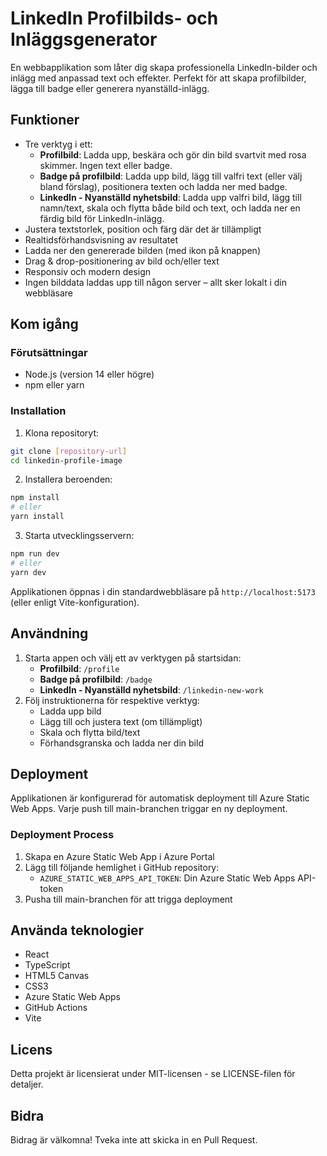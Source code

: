 # LinkedIn Profilbilds- och Inläggsgenerator

En webbapplikation som låter dig skapa professionella LinkedIn-bilder och inlägg med anpassad text och effekter. Perfekt för att skapa profilbilder, lägga till badge eller generera nyanställd-inlägg.

## Funktioner

- Tre verktyg i ett:
  - **Profilbild**: Ladda upp, beskära och gör din bild svartvit med rosa skimmer. Ingen text eller badge.
  - **Badge på profilbild**: Ladda upp bild, lägg till valfri text (eller välj bland förslag), positionera texten och ladda ner med badge.
  - **LinkedIn - Nyanställd nyhetsbild**: Ladda upp valfri bild, lägg till namn/text, skala och flytta både bild och text, och ladda ner en färdig bild för LinkedIn-inlägg.
- Justera textstorlek, position och färg där det är tillämpligt
- Realtidsförhandsvisning av resultatet
- Ladda ner den genererade bilden (med ikon på knappen)
- Drag & drop-positionering av bild och/eller text
- Responsiv och modern design
- Ingen bilddata laddas upp till någon server – allt sker lokalt i din webbläsare

## Kom igång

### Förutsättningar

- Node.js (version 14 eller högre)
- npm eller yarn

### Installation

1. Klona repositoryt:
```bash
git clone [repository-url]
cd linkedin-profile-image
```

2. Installera beroenden:
```bash
npm install
# eller
yarn install
```

3. Starta utvecklingsservern:
```bash
npm run dev
# eller
yarn dev
```

Applikationen öppnas i din standardwebbläsare på `http://localhost:5173` (eller enligt Vite-konfiguration).

## Användning

1. Starta appen och välj ett av verktygen på startsidan:
   - **Profilbild**: `/profile`
   - **Badge på profilbild**: `/badge`
   - **LinkedIn - Nyanställd nyhetsbild**: `/linkedin-new-work`
2. Följ instruktionerna för respektive verktyg:
   - Ladda upp bild
   - Lägg till och justera text (om tillämpligt)
   - Skala och flytta bild/text
   - Förhandsgranska och ladda ner din bild

## Deployment

Applikationen är konfigurerad för automatisk deployment till Azure Static Web Apps. Varje push till main-branchen triggar en ny deployment.

### Deployment Process

1. Skapa en Azure Static Web App i Azure Portal
2. Lägg till följande hemlighet i GitHub repository:
   - `AZURE_STATIC_WEB_APPS_API_TOKEN`: Din Azure Static Web Apps API-token
3. Pusha till main-branchen för att trigga deployment

## Använda teknologier

- React
- TypeScript
- HTML5 Canvas
- CSS3
- Azure Static Web Apps
- GitHub Actions
- Vite

## Licens

Detta projekt är licensierat under MIT-licensen - se LICENSE-filen för detaljer.

## Bidra

Bidrag är välkomna! Tveka inte att skicka in en Pull Request.
